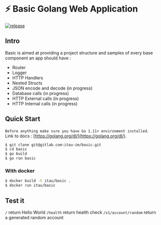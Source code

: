 # ⚡ ️Basic Golang Web Application

[![release](https://img.shields.io/badge/release%20-v0.1-0077b3.svg?style=flat-square)](https://gitlab.com/itau-im/basic/releases)

## Intro

Basic is aimed at providing a project structure and samples of every base component an app should have :
 * Router
 * Logger
 * HTTP Handlers
 * Nested Structs
 * JSON encode and decode (in progress)
 * Database calls (in progress)
 * HTTP External calls (in progress)
 * HTTP Internal calls (in progress)
 
 ## Quick Start
 
 `Before anything make sure you have Go 1.11+ environment installed`.  
Link to docs : [https://golang.org/dl/](https://golang.org/dl/).  

```bash
$ git clone git@gitlab.com:itau-im/basic.git
$ cd basic
$ go build
$ go run basic
```

### With docker

```bash
$ docker build -t itau/basic .
$ docker run itau/basic
```

## Test it


`/` return Hello World
`/health` return health check
`/v1/account/random` return a generated random account